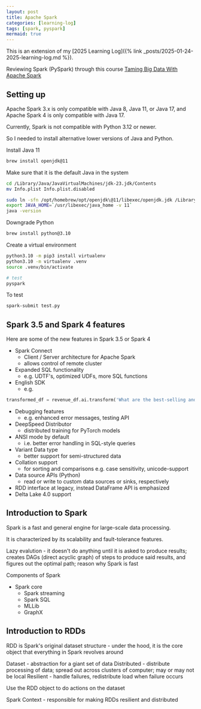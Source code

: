```yaml
---
layout: post
title: Apache Spark
categories: [learning-log]
tags: [spark, pyspark]
mermaid: true
---
```


This is an extension of my [2025 Learning Log]({% link _posts/2025-01-24-2025-learning-log.md %}).

Reviewing Spark (PySpark) through this course [Taming Big Data With Apache Spark](https://www.udemy.com/course/taming-big-data-with-apache-spark-hands-on/)

## Setting up

Apache Spark 3.x is only compatible with Java 8, Java 11, or Java 17, and Apache Spark 4 is only compatible with Java 17.

Currently, Spark is not compatible with Python 3.12 or newer.

So I needed to install alternative lower versions of Java and Python.

Install Java 11

```bash
brew install openjdk@11
```

Make sure that it is the default Java in the system

```bash
cd /Library/Java/JavaVirtualMachines/jdk-23.jdk/Contents
mv Info.plist Info.plist.disabled

sudo ln -sfn /opt/homebrew/opt/openjdk\@11/libexec/openjdk.jdk /Library/Java/JavaVirtualMachines/openjdk.jdk
export JAVA_HOME=`/usr/libexec/java_home -v 11`
java -version
```

Downgrade Python

```bash
brew install python@3.10
```

Create a virtual environment

```bash
python3.10 -m pip3 install virtualenv
python3.10 -m virtualenv .venv
source .venv/bin/activate

# test
pyspark
```

To test 

```bash
spark-submit test.py
```

## Spark 3.5 and Spark 4 features

Here are some of the new features in Spark 3.5 or Spark 4

- Spark Connect
    - Client / Server architecture for Apache Spark
	- allows control of remote cluster
- Expanded SQL functionality
    - e.g. UDTF's, optimized UDFs, more SQL functions
- English SDK
    - e.g.

```python
transformed_df = revenue_df.ai.transform('What are the best-selling and the second best-selling products in every category')
```

- Debugging features 
    - e.g. enhanced error messages, testing API
- DeepSpeed Distributor
    - distributed training for PyTorch models
- ANSI mode by default
    - i.e. better error handling in SQL-style queries
- Variant Data type
    - better support for semi-structured data
- Collation support
    - for sorting and comparisons e.g. case sensitivity, unicode-support
- Data source APIs (Python)
    - read or write to custom data sources or sinks, respectively
- RDD interface at legacy, instead DataFrame API is emphasized
- Delta Lake 4.0 support

## Introduction to Spark

Spark is a fast and general engine for large-scale data processing.

It is characterized by its scalability and fault-tolerance features.

Lazy evalution - it doesn't do anything until it is asked to produce results; creates DAGs (direct acyclic graph) of steps to produce said results, and figures out the optimal path; reason why Spark is fast

Components of Spark

- Spark core
    - Spark streaming
    - Spark SQL
    - MLLib
    - GraphX

## Introduction to RDDs
RDD is Spark's original dataset structure - under the hood, it is the core object that everything in Spark revolves around

Dataset - abstraction for a giant set of data
Distributed - distribute processing of data; spread out across clusters of computer; may or may not be local
Resilient - handle failures, redistribute load when failure occurs

Use the RDD object to do actions on the dataset

Spark Context - responsible for making RDDs resilient and distributed

